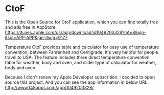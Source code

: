 # CtoF
This is the Open Source for CtoF application, which you can find totally free and ads free in AppStore.
https://itunes.apple.com/us/app/download/id1049203328?mt=8&ign-itsct=APP-APP&ign-itscg=0177

Temperature CtoF provides table and calculator for easy use of temperature convention, between Fahrenheit and Centigrade. It's very helpful for people travel to USA. The feature includes three direct temperature convention table for weather, body and oven, and slider type of calculator for weather, body and oven.

Because I didn't renew my Apple Developer subscrition. I decided to open source this project. And you can see the app information in below URL.
http://www.148apps.com/app/1049203328/
